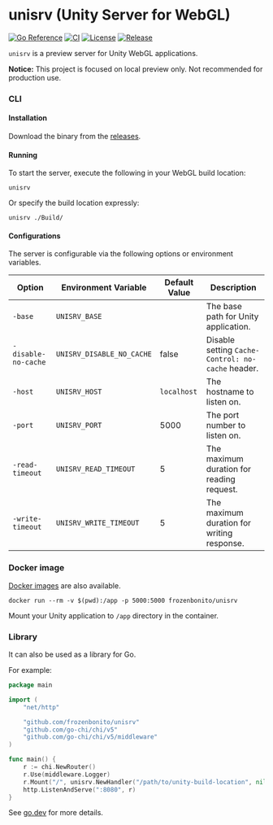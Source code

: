 # unisrv (Unity Server for WebGL)

[![Go Reference](https://pkg.go.dev/badge/github.com/frozenbonito/unisrv.svg)](https://pkg.go.dev/github.com/frozenbonito/unisrv)
[![CI](https://github.com/frozenbonito/unisrv/actions/workflows/ci.yaml/badge.svg)](https://github.com/frozenbonito/unisrv/actions/workflows/ci.yaml)
[![License](https://img.shields.io/github/license/frozenbonito/unisrv)](https://github.com/frozenbonito/unisrv/blob/main/LICENSE)
[![Release](https://img.shields.io/github/v/release/frozenbonito/unisrv)](https://github.com/frozenbonito/unisrv/releases/latest)

`unisrv` is a preview server for Unity WebGL applications.

**Notice:** This project is focused on local preview only. Not recommended for production use.

### CLI

#### Installation

Download the binary from the [releases](https://github.com/frozenbonito/unisrv/releases).

#### Running

To start the server, execute the following in your WebGL build location:

```console
unisrv
```

Or specify the build location expressly:

```console
unisrv ./Build/
```

#### Configurations

The server is configurable via the following options or environment variables.

| Option              | Environment Variable      | Default Value | Description                                       |
| ------------------- | ------------------------- | ------------- | ------------------------------------------------- |
| `-base`             | `UNISRV_BASE`             |               | The base path for Unity application.              |
| `-disable-no-cache` | `UNISRV_DISABLE_NO_CACHE` | false         | Disable setting `Cache-Control: no-cache` header. |
| `-host`             | `UNISRV_HOST`             | `localhost`   | The hostname to listen on.                        |
| `-port`             | `UNISRV_PORT`             | 5000          | The port number to listen on.                     |
| `-read-timeout`     | `UNISRV_READ_TIMEOUT`     | 5             | The maximum duration for reading request.         |
| `-write-timeout`    | `UNISRV_WRITE_TIMEOUT`    | 5             | The maximum duration for writing response.        |

### Docker image

[Docker images](https://hub.docker.com/repository/docker/frozenbonito/unisrv) are also available.

```console
docker run --rm -v $(pwd):/app -p 5000:5000 frozenbonito/unisrv
```

Mount your Unity application to `/app` directory in the container.

### Library

It can also be used as a library for Go.

For example:

```go
package main

import (
	"net/http"

	"github.com/frozenbonito/unisrv"
	"github.com/go-chi/chi/v5"
	"github.com/go-chi/chi/v5/middleware"
)

func main() {
	r := chi.NewRouter()
	r.Use(middleware.Logger)
	r.Mount("/", unisrv.NewHandler("/path/to/unity-build-location", nil))
	http.ListenAndServe(":8080", r)
}
```

See [go.dev](https://pkg.go.dev/github.com/frozenbonito/unisrv) for more details.
